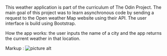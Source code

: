 This weather application is part of the curriculum of The Odin Project.
The main goal of this project was to learn asynchronous code by sending a request to the Open weather Map website using their API.
The user interface is build using Bootstrap.

How the app works: the user inputs the name of a city and the app returns the current weather in that location.


Markup : ![picture alt](images/azure-sky.jpg)
